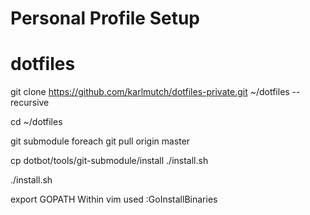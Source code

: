 Personal Profile Setup
======================

# dotfiles
git clone https://github.com/karlmutch/dotfiles-private.git ~/dotfiles --recursive

cd ~/dotfiles

git submodule foreach git pull origin master

cp dotbot/tools/git-submodule/install ./install.sh

./install.sh

export GOPATH
Within vim used :GoInstallBinaries
